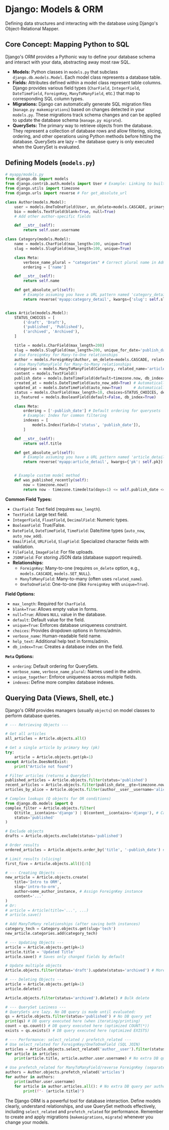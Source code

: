 # Django: Models & ORM

Defining data structures and interacting with the database using Django's Object-Relational Mapper.

## Core Concept: Mapping Python to SQL

Django's ORM provides a Pythonic way to define your database schema and interact with your data, abstracting away most raw SQL.

*   **Models:** Python classes in `models.py` that subclass `django.db.models.Model`. Each model class represents a database table.
*   **Fields:** Attributes defined within a model class represent table columns. Django provides various field types (`CharField`, `IntegerField`, `DateTimeField`, `ForeignKey`, `ManyToManyField`, etc.) that map to corresponding SQL column types.
*   **Migrations:** Django can automatically generate SQL migration files (`manage.py makemigrations`) based on changes detected in your `models.py`. These migrations track schema changes and can be applied to update the database schema (`manage.py migrate`).
*   **QuerySets:** The primary way to retrieve objects from the database. They represent a collection of database rows and allow filtering, slicing, ordering, and other operations using Python methods before hitting the database. QuerySets are lazy – the database query is only executed when the QuerySet is evaluated.

## Defining Models (`models.py`)

```python
# myapp/models.py
from django.db import models
from django.contrib.auth.models import User # Example: Linking to built-in User
from django.utils import timezone
from django.urls import reverse # For get_absolute_url

class Author(models.Model):
    user = models.OneToOneField(User, on_delete=models.CASCADE, primary_key=True)
    bio = models.TextField(blank=True, null=True)
    # Add other author-specific fields

    def __str__(self):
        return self.user.username

class Category(models.Model):
    name = models.CharField(max_length=100, unique=True)
    slug = models.SlugField(max_length=100, unique=True)

    class Meta:
        verbose_name_plural = "categories" # Correct plural name in Admin
        ordering = ['name']

    def __str__(self):
        return self.name

    def get_absolute_url(self):
        # Example assuming you have a URL pattern named 'category_detail'
        return reverse('myapp:category_detail', kwargs={'slug': self.slug})


class Article(models.Model):
    STATUS_CHOICES = [
        ('draft', 'Draft'),
        ('published', 'Published'),
        ('archived', 'Archived'),
    ]

    title = models.CharField(max_length=200)
    slug = models.SlugField(max_length=200, unique_for_date='publish_date')
    # Use ForeignKey for Many-to-One relationships
    author = models.ForeignKey(Author, on_delete=models.CASCADE, related_name='articles')
    # Use ManyToManyField for Many-to-Many relationships
    categories = models.ManyToManyField(Category, related_name='articles', blank=True)
    content = models.TextField()
    publish_date = models.DateTimeField(default=timezone.now, db_index=True)
    created_at = models.DateTimeField(auto_now_add=True) # Automatically set on creation
    updated_at = models.DateTimeField(auto_now=True)     # Automatically set on save
    status = models.CharField(max_length=10, choices=STATUS_CHOICES, default='draft', db_index=True)
    is_featured = models.BooleanField(default=False, db_index=True)

    class Meta:
        ordering = ['-publish_date'] # Default ordering for querysets
        # Example: Index for common filtering
        indexes = [
            models.Index(fields=['status', 'publish_date']),
        ]

    def __str__(self):
        return self.title

    def get_absolute_url(self):
        # Example assuming you have a URL pattern named 'article_detail'
        return reverse('myapp:article_detail', kwargs={'pk': self.pk})


    # Example custom model method
    def was_published_recently(self):
        now = timezone.now()
        return now - timezone.timedelta(days=1) <= self.publish_date <= now

```

**Common Field Types:**

*   `CharField`: Text field (requires `max_length`).
*   `TextField`: Large text field.
*   `IntegerField`, `FloatField`, `DecimalField`: Numeric types.
*   `BooleanField`: True/False.
*   `DateField`, `DateTimeField`, `TimeField`: Date/time types (`auto_now`, `auto_now_add`).
*   `EmailField`, `URLField`, `SlugField`: Specialized character fields with validation.
*   `FileField`, `ImageField`: For file uploads.
*   `JSONField`: For storing JSON data (database support required).
*   **Relationships:**
    *   `ForeignKey`: Many-to-one (requires `on_delete` option, e.g., `models.CASCADE`, `models.SET_NULL`).
    *   `ManyToManyField`: Many-to-many (often uses `related_name`).
    *   `OneToOneField`: One-to-one (like `ForeignKey` with `unique=True`).

**Field Options:**

*   `max_length`: Required for `CharField`.
*   `blank=True`: Allows empty value in forms.
*   `null=True`: Allows `NULL` value in the database.
*   `default`: Default value for the field.
*   `unique=True`: Enforces database uniqueness constraint.
*   `choices`: Provides dropdown options in forms/admin.
*   `verbose_name`: Human-readable field name.
*   `help_text`: Additional help text in forms/admin.
*   `db_index=True`: Creates a database index on the field.

**`Meta` Options:**

*   `ordering`: Default ordering for QuerySets.
*   `verbose_name`, `verbose_name_plural`: Names used in the admin.
*   `unique_together`: Enforce uniqueness across multiple fields.
*   `indexes`: Define more complex database indexes.

## Querying Data (Views, Shell, etc.)

Django's ORM provides managers (usually `objects`) on model classes to perform database queries.

```python
# --- Retrieving Objects ---

# Get all articles
all_articles = Article.objects.all()

# Get a single article by primary key (pk)
try:
    article = Article.objects.get(pk=1)
except Article.DoesNotExist:
    print("Article not found")

# Filter articles (returns a QuerySet)
published_articles = Article.objects.filter(status='published')
recent_articles = Article.objects.filter(publish_date__gte=timezone.now() - timezone.timedelta(days=7))
articles_by_alice = Article.objects.filter(author__user__username='alice') # Follow relationships

# Complex lookups (Q objects for OR conditions)
from django.db.models import Q
complex_filter = Article.objects.filter(
    Q(title__icontains='django') | Q(content__icontains='django'), # Case-insensitive contains
    status='published'
)

# Exclude objects
drafts = Article.objects.exclude(status='published')

# Order results
ordered_articles = Article.objects.order_by('title', '-publish_date') # Sort by title asc, then date desc

# Limit results (slicing)
first_five = Article.objects.all()[:5]

# --- Creating Objects ---
new_article = Article.objects.create(
    title='Intro to ORM',
    slug='intro-to-orm',
    author=some_author_instance, # Assign ForeignKey instance
    content='...'
)
# Or:
# article = Article(title='...', ...)
# article.save()

# Add ManyToMany relationships (after saving both instances)
category_tech = Category.objects.get(slug='tech')
new_article.categories.add(category_tech)

# --- Updating Objects ---
article = Article.objects.get(pk=1)
article.title = 'Updated Title'
article.save() # Saves only changed fields by default

# Update multiple objects
Article.objects.filter(status='draft').update(status='archived') # More efficient bulk update

# --- Deleting Objects ---
article = Article.objects.get(pk=1)
article.delete()

Article.objects.filter(status='archived').delete() # Bulk delete

# --- QuerySet Laziness ---
# QuerySets are lazy. No DB query is made until evaluated:
qs = Article.objects.filter(status='published') # No DB query yet
print(qs) # DB query executed here (when iterating/printing)
count = qs.count() # DB query executed here (optimized COUNT(*))
exists = qs.exists() # DB query executed here (optimized EXISTS)

# --- Performance: select_related / prefetch_related ---
# Use select_related for ForeignKey/OneToOneField (SQL JOIN)
articles = Article.objects.select_related('author__user').filter(status='published')
for article in articles:
    print(article.title, article.author.user.username) # No extra DB query for author/user

# Use prefetch_related for ManyToManyField/reverse ForeignKey (separate SQL queries, joined in Python)
authors = Author.objects.prefetch_related('articles')
for author in authors:
    print(author.user.username)
    for article in author.articles.all(): # No extra DB query per author for articles
        print(f"- {article.title}")

```

The Django ORM is a powerful tool for database interaction. Define models clearly, understand relationships, and use QuerySet methods effectively, including `select_related` and `prefetch_related` for performance. Remember to create and apply migrations (`makemigrations`, `migrate`) whenever you change your models.